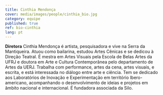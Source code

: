 ```yaml
---
title: Cinthia Mendonça
cover: media/images/people/cinthia_bio.jpg
category: equipe
published: true
ref: bio-cinthia
lang: pt
---
```

**Diretora** Cinthia Mendonça é artista, pesquisadora e vive na Serra da Mantiqueira. Atuou como bailarina, estudou Artes Cênicas e se dedicou à Direção Teatral. É mestra em Artes Visuais pela Escola de Belas Artes da UFRJ e doutora em Arte e Cultura Contemporânea pelo departamento de Artes da UERJ. Trabalha com performance, artes da cena, artes visuais, e escrita, e está interessada no diálogo entre arte e ciência. Tem se dedicado aos Laboratórios de Inovação e Experimentação em território Ibero-americano, acompanhando o desenvolvimento de ideias e projetos em âmbito nacional e internacional. É fundadora associada da Silo. 

